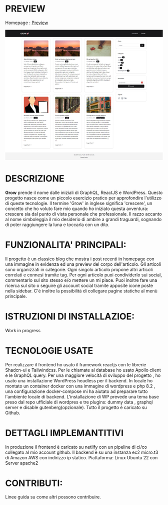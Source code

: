 # PREVIEW

Homepage : [Preview](https://wpgrow.netlify.app/)

![Preview](https://github.com/giaba90/GROW/blob/main/preview-grow.jpg "Preview")

# DESCRIZIONE

**Grow** prende il nome dalle iniziali di GraphQL, ReactJS e WordPress. Questo progetto nasce come un piccolo esercizio pratico per approfondire l'utilizzo di queste tecnologie. Il termine 'Grow' in inglese significa 'crescere', un concetto che ho voluto fare mio quando ho iniziato questa avventura: crescere sia dal punto di vista personale che professionale. Il razzo accanto al nome simboleggia il mio desiderio di ambire a grandi traguardi, sognando di poter raggiungere la luna e toccarla con un dito.

# FUNZIONALITA' PRINCIPALI: 

Il progetto è un classico blog che mostra i post recenti in homepage con una immagine in evidenza ed una preview del corpo dell'articolo. Gli articoli sono organizzati in categorie. Ogni singolo articolo propone altri articoli correlati e connesi tramite tag.
Per ogni articolo puoi condividerlo sui social, commentarlo sul sito stesso e/o mettere un mi piace. 
Puoi inoltre fare una ricerca sul sito o seguire gli account social tramite apposite icone poste nella sidebar.
C'è inoltre la possibilità di collegare pagine statiche al menù principale.

# ISTRUZIONI DI INSTALLAZIOE:

Work in progress

# TECNOLOGIE USATE

Per realizzare il frontend ho usato il framework reactjs con le librerie Shadcn-ui e Tailwindcss.
Per le chiamate al database ho usato Apollo client e le GraphQL query.
Per una maggiore velocità di sviluppo del progetto , ho usato una installazione WordPress headless per il backend.
In locale ho montato un container docker con una immagine di wordpress e php 8.2 , una configurazione docker-compose mi ha aiutato ad preparare tutto l'ambiente locale di backend. 
L'installazione di WP prevede una tema base preso dal repo ufficiale di wordpres e tre plugins: dummy data , graphql server e disable gutenberg(opzionale).
Tutto il progetto è caricato su Github.

# DETTAGLI IMPLEMANTITIVI

In produzione il frontend è caricato su netlify con un pipeline di ci/co collegato al mio account github.
Il backend è su una instanza ec2 micro.t3 di Amazon AWS con indirizzo ip statico. 
Piattaforma: Linux Ubuntu 22 con Server apache2


# CONTRIBUTI:

Linee guida su come altri possono contribuire.



